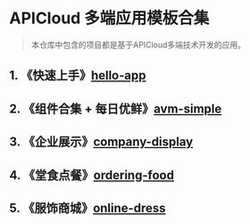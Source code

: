 # APICloud 多端应用模板合集

> 本仓库中包含的项目都是基于APICloud多端技术开发的应用。

## 1. 《快速上手》[hello-app](https://github.com/apicloudcom/hello-app)

## 2. 《组件合集 + 每日优鲜》[avm-simple](https://github.com/apicloudcom/avm-simple)

## 3. 《企业展示》[company-display](https://github.com/apicloudcom/company-display)

## 4. 《堂食点餐》[ordering-food](https://github.com/apicloudcom/ordering-food)

## 5. 《服饰商城》[online-dress](https://github.com/apicloudcom/online-dress)